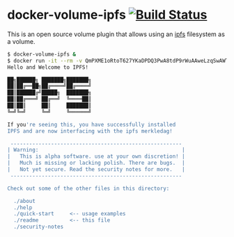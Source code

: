 # docker-volume-ipfs [![Build Status](https://travis-ci.org/vdemeester/docker-volume-ipfs.svg?branch=master)](https://travis-ci.org/vdemeester/docker-volume-ipfs)

This is an open source volume plugin that allows using an
[ipfs](https://ipfs.io/) filesystem as a volume.

```bash
$ docker-volume-ipfs &
$ docker run -it --rm -v QmPXME1oRtoT627YKaDPDQ3PwA8tdP9rWuAAweLzqSwAWT/readme:/data --volume-driver=ipfs busybox cat data
Hello and Welcome to IPFS!

██╗██████╗ ███████╗███████╗
██║██╔══██╗██╔════╝██╔════╝
██║██████╔╝█████╗  ███████╗
██║██╔═══╝ ██╔══╝  ╚════██║
██║██║     ██║     ███████║
╚═╝╚═╝     ╚═╝     ╚══════╝

If you're seeing this, you have successfully installed
IPFS and are now interfacing with the ipfs merkledag!

 -------------------------------------------------------
| Warning:                                              |
|   This is alpha software. use at your own discretion! |
|   Much is missing or lacking polish. There are bugs.  |
|   Not yet secure. Read the security notes for more.   |
 -------------------------------------------------------

Check out some of the other files in this directory:

  ./about
  ./help
  ./quick-start     <-- usage examples
  ./readme          <-- this file
  ./security-notes
```

